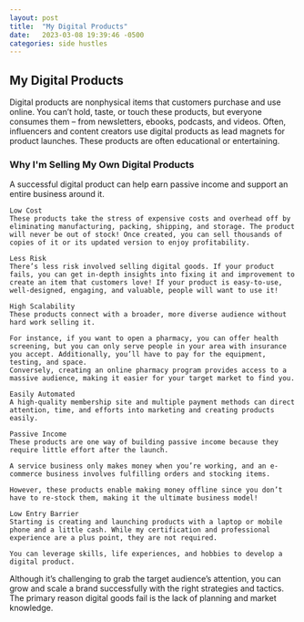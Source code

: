 ```yaml
---
layout: post
title:  "My Digital Products"
date:   2023-03-08 19:39:46 -0500
categories: side hustles
---
```


## My Digital Products

Digital products are nonphysical items that customers purchase and use online. You can’t hold, taste, or touch these products, but everyone consumes them – from newsletters, ebooks, podcasts, and videos. Often, influencers and content creators use digital products as lead magnets for product launches. These products are often educational or entertaining.

### Why I'm Selling My Own Digital Products

A successful digital product can help earn passive income and support an entire business around it.

    Low Cost
    These products take the stress of expensive costs and overhead off by eliminating manufacturing, packing, shipping, and storage. The product will never be out of stock! Once created, you can sell thousands of copies of it or its updated version to enjoy profitability.
    
    Less Risk
    There’s less risk involved selling digital goods. If your product fails, you can get in-depth insights into fixing it and improvement to create an item that customers love! If your product is easy-to-use, well-designed, engaging, and valuable, people will want to use it!
    
    High Scalability
    These products connect with a broader, more diverse audience without hard work selling it.
    
    For instance, if you want to open a pharmacy, you can offer health screening, but you can only serve people in your area with insurance you accept. Additionally, you’ll have to pay for the equipment, testing, and space.
    Conversely, creating an online pharmacy program provides access to a massive audience, making it easier for your target market to find you.
    
    Easily Automated
    A high-quality membership site and multiple payment methods can direct attention, time, and efforts into marketing and creating products easily.
    
    Passive Income
    These products are one way of building passive income because they require little effort after the launch.
    
    A service business only makes money when you’re working, and an e-commerce business involves fulfilling orders and stocking items.
    
    However, these products enable making money offline since you don’t have to re-stock them, making it the ultimate business model!
    
    Low Entry Barrier
    Starting is creating and launching products with a laptop or mobile phone and a little cash. While my certification and professional experience are a plus point, they are not required.
    
    You can leverage skills, life experiences, and hobbies to develop a digital product.

Although it’s challenging to grab the target audience’s attention, you can grow and scale a brand successfully with the right strategies and tactics. The primary reason digital goods fail is the lack of planning and market knowledge.
